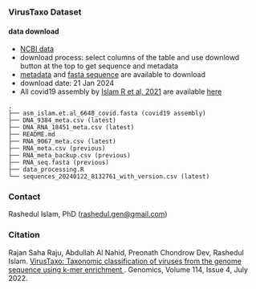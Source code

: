 ### VirusTaxo Dataset

#### data download
- [NCBI data](https://www.ncbi.nlm.nih.gov/labs/virus/vssi/#/virus?SeqType_s=Nucleotide&SourceDB_s=RefSeq)
- download process: select columns of the table and use downlowd button at the top to get sequence and metadata
- [metadata](./sequences_20240122_8132761_with_version.csv) and [fasta sequence](https://drive.google.com/file/d/1FBPgDFVvkIrfJ6XwEbpCPZesiaAbF67d/view?usp=sharing) are available to download
- download date: 21 Jan 2024
- All covid19 assembly by [Islam R et al, 2021](https://academic.oup.com/bib/article/22/5/bbab102/6210065) are available [here](https://drive.google.com/file/d/1fEPE3dcSMU4Ojq4T_C67owoIGfLwky6Y/view?usp=sharing)

```
.
├── asm_islam.et.al_6648_covid.fasta (covid19 assembly)
├── DNA_9384_meta.csv (latest)
├── DNA_RNA_18451_meta.csv (latest)
├── README.md 
├── RNA_9067_meta.csv (latest)
├── RNA_meta.csv (previous)
├── RNA_meta_backup.csv (previous)
├── RNA_seq.fasta (previous)
├── data_processing.R
└── sequences_20240122_8132761_with_version.csv (latest)
```

### Contact
Rashedul Islam, PhD (rashedul.gen@gmail.com)

### Citation

Rajan Saha Raju, Abdullah Al Nahid, Preonath Chondrow Dev,  Rashedul Islam. [VirusTaxo: Taxonomic classification of viruses from the genome sequence using k-mer enrichment
](https://www.sciencedirect.com/science/article/pii/S0888754322001598). Genomics, Volume 114, Issue 4, July 2022.
